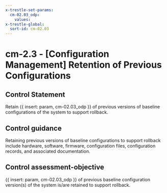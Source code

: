 ```yaml
---
x-trestle-set-params:
  cm-02.03_odp:
    values:
x-trestle-global:
  sort-id: cm-02.03
---
```


# cm-2.3 - \[Configuration Management\] Retention of Previous Configurations

## Control Statement

Retain {{ insert: param, cm-02.03_odp }} of previous versions of baseline configurations of the system to support rollback.

## Control guidance

Retaining previous versions of baseline configurations to support rollback include hardware, software, firmware, configuration files, configuration records, and associated documentation.

## Control assessment-objective

{{ insert: param, cm-02.03_odp }} of previous baseline configuration version(s) of the system is/are retained to support rollback.
